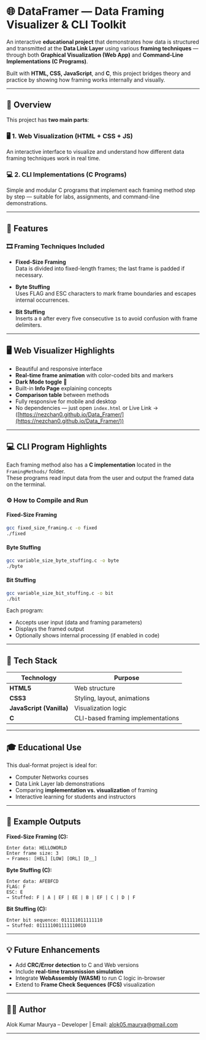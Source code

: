 # 🌐 DataFramer — Data Framing Visualizer & CLI Toolkit

An interactive **educational project** that demonstrates how data is structured and transmitted at the **Data Link Layer** using various **framing techniques** — through both **Graphical Visualization (Web App)** and **Command-Line Implementations (C Programs)**.

Built with **HTML, CSS, JavaScript**, and **C**, this project bridges theory and practice by showing how framing works internally and visually.

---

## 🧠 Overview

This project has **two main parts**:

### 🖥️ 1. Web Visualization (HTML + CSS + JS)
An interactive interface to visualize and understand how different data framing techniques work in real time.

### 💻 2. CLI Implementations (C Programs)
Simple and modular C programs that implement each framing method step by step — suitable for labs, assignments, and command-line demonstrations.

---

## 🚀 Features

### 🎞️ Framing Techniques Included
- **Fixed-Size Framing**  
  Data is divided into fixed-length frames; the last frame is padded if necessary.

- **Byte Stuffing**  
  Uses FLAG and ESC characters to mark frame boundaries and escapes internal occurrences.

- **Bit Stuffing**  
  Inserts a `0` after every five consecutive `1`s to avoid confusion with frame delimiters.

---

## 🖥️ Web Visualizer Highlights

- Beautiful and responsive interface  
- **Real-time frame animation** with color-coded bits and markers  
- **Dark Mode toggle** 🌙  
- Built-in **Info Page** explaining concepts  
- **Comparison table** between methods  
- Fully responsive for mobile and desktop  
- No dependencies — just open `index.html` or Live Link -> ([https://nezchan0.github.io/Data_Framer/](https://nezchan0.github.io/Data_Framer/))

---

## 💻 CLI Program Highlights

Each framing method also has a **C implementation** located in the `FramingMethods/` folder.  
These programs read input data from the user and output the framed data on the terminal.


### ⚙️ How to Compile and Run

#### Fixed-Size Framing
```bash
gcc fixed_size_framing.c -o fixed
./fixed
```

#### Byte Stuffing
```bash
gcc variable_size_byte_stuffing.c -o byte
./byte
```

#### Bit Stuffing
```bash
gcc variable_size_bit_stuffing.c -o bit
./bit
```

Each program:
- Accepts user input (data and framing parameters)
- Displays the framed output  
- Optionally shows internal processing (if enabled in code)

---

## 🧩 Tech Stack

| Technology | Purpose |
|-------------|----------|
| **HTML5** | Web structure |
| **CSS3** | Styling, layout, animations |
| **JavaScript (Vanilla)** | Visualization logic |
| **C** | CLI-based framing implementations |

---

## 🎓 Educational Use

This dual-format project is ideal for:
- Computer Networks courses  
- Data Link Layer lab demonstrations  
- Comparing **implementation vs. visualization** of framing  
- Interactive learning for students and instructors  

---

## 🧠 Example Outputs

**Fixed-Size Framing (C):**
```
Enter data: HELLOWORLD
Enter frame size: 3
→ Frames: [HEL] [LOW] [ORL] [D__]
```

**Byte Stuffing (C):**
```
Enter data: AFEBFCD
FLAG: F
ESC: E
→ Stuffed: F | A | EF | EE | B | EF | C | D | F
```

**Bit Stuffing (C):**
```
Enter bit sequence: 011111011111110
→ Stuffed: 011111001111110010
```


---

## 💡 Future Enhancements
- Add **CRC/Error detection** to C and Web versions  
- Include **real-time transmission simulation**  
- Integrate **WebAssembly (WASM)** to run C logic in-browser  
- Extend to **Frame Check Sequences (FCS)** visualization  

---

## 🧑‍💻 Author

Alok Kumar Maurya – Developer | Email: [alok05.maurya@gmail.com](alok05.maurya@gmail.com)

---
